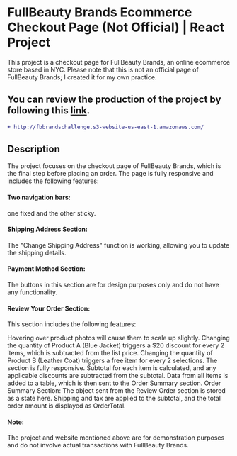 # FullBeauty Brands Ecommerce Checkout Page (Not Official) | React Project

This project is a checkout page for FullBeauty Brands, an online ecommerce store based in NYC. Please note that this is not an official page of FullBeauty Brands; I created it for my own practice.

## You can review the production of the project by following this [link](http://fbbrandschallenge.s3-website-us-east-1.amazonaws.com/).

```diff
+ http://fbbrandschallenge.s3-website-us-east-1.amazonaws.com/
```

## Description

The project focuses on the checkout page of FullBeauty Brands, which is the final step before placing an order. The page is fully responsive and includes the following features:

#### Two navigation bars:

one fixed and the other sticky.

#### Shipping Address Section:

The "Change Shipping Address" function is working, allowing you to update the shipping details.

#### Payment Method Section:

The buttons in this section are for design purposes only and do not have any functionality.

#### Review Your Order Section:

This section includes the following features:

Hovering over product photos will cause them to scale up slightly.
Changing the quantity of Product A (Blue Jacket) triggers a $20 discount for every 2 items, which is subtracted from the list price.
Changing the quantity of Product B (Leather Coat) triggers a free item for every 2 selections.
The section is fully responsive.
Subtotal for each item is calculated, and any applicable discounts are subtracted from the subtotal.
Data from all items is added to a table, which is then sent to the Order Summary section.
Order Summary Section: The object sent from the Review Order section is stored as a state here. Shipping and tax are applied to the subtotal, and the total order amount is displayed as OrderTotal.

#### Note:

The project and website mentioned above are for demonstration purposes and do not involve actual transactions with FullBeauty Brands.
